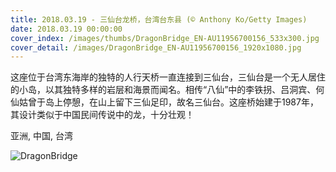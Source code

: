 ```yaml
---
title: 2018.03.19 - 三仙台龙桥，台湾台东县 (© Anthony Ko/Getty Images)
date: 2018.03.19 00:00:00
cover_index: /images/thumbs/DragonBridge_EN-AU11956700156_533x300.jpg
cover_detail: /images/DragonBridge_EN-AU11956700156_1920x1080.jpg
---
```


这座位于台湾东海岸的独特的人行天桥一直连接到三仙台，三仙台是一个无人居住的小岛，以其独特多样的岩层和海景而闻名。相传“八仙”中的李铁拐、吕洞宾、何仙姑曾于岛上停憩，在山上留下三仙足印，故名三仙台。这座桥始建于1987年，其设计类似于中国民间传说中的龙，十分壮观！

亚洲, 中国, 台湾

![DragonBridge](/images/DragonBridge_EN-AU11956700156_1920x1080.jpg)

